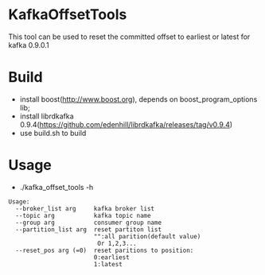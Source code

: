 # KafkaOffsetTools
This tool can be used to reset the committed offset to earliest or latest for kafka 0.9.0.1
# Build
- install boost(http://www.boost.org), depends on boost_program_options lib; 
- install librdkafka 0.9.4(https://github.com/edenhill/librdkafka/releases/tag/v0.9.4)
- use build.sh to build
# Usage
- ./kafka_offset_tools -h
```
Usage:
  --broker_list arg     kafka broker list
  --topic arg           kafka topic name
  --group arg           consumer group name
  --partition_list arg  reset partiton list
                        "":all parition(default value)
                         Or 1,2,3...
  --reset_pos arg (=0)  reset paritions to position:
                        0:earliest
                        1:latest
```
